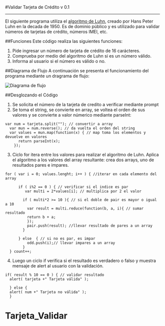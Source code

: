 #Validar Tarjeta de Crédito v 0.1
______
El siguiente programa utiliza el [algoritmo de Luhn](http://https://es.wikipedia.org/wiki/Algoritmo_de_Luhn#Creaci.C3.B3n), creado por Hans Peter Luhn en la decada de 1950. Es de dominio público y es utilizado para validar números de tarjetas de crédito, números IMEI, etc.

##Funciones
Este código realiza las siguientes funciones:
1. Pide ingresar un número de tarjeta de crédito de 16 carácteres.
2. Comprueba por medio del algoritmo de Luhn si es un número válido.
3. Informa al usuario si el número es válido o no.


##Diagrama de Flujo
A continuación se presenta el funcionamiento del programa mediante un dragrama de flujo: 

![Diagrama de flujo
](link)

##Desglozando el Código
1. Se solicita el número de la tarjeta de credito a verificar mediante prompt
2. Se toma el string, se convierte en array, se voltea el orden de sus valores y se convierte a valor númerico mediante parseInt:
```
var num = tarjeta.split(""); // convertir a array 
  var mun = num.reverse(); // da vuelta el orden del string
  var values = mun.map(function(x) { // map toma los elementos y devuelve en valores
      return parseInt(x); 
    }); 
``` 
3. Ciclo for itera entre los valores para realizar el algoritmo de Luhn. Aplica el algoritmo a los valores del array resultante: crea dos arrays, uno de resultados pares e impares.

```
for ( var i = 0; values.lenght; i++ ) { //iterar en cada elemento del array

      if ( i%2 == 0 ) { // verificar si el indice es par
         var multi = 2*values[i]; // multiplica por 2 el valor

        if ( multi*2 >= 10 ){ // si el doble de pair es mayor o igual a 10 
          var result = multi.reduce(function(b, a, i){ // sumar resultado
          return b + a; 
          });
          pair.push(result); //llevar resultado de pares a un array
        } 

      } else  { // si no es par, es impar
          odd.push(i);// llevar impares a un array
        } 
  } count++;

```  

4. Luego un ciclo if verifica si el resultado es verdadero o falso y muestra mensaje de alert al usuario con la validación.

```
if( result % 10 == 0 ) { // validar resultado 
  alert( tarjeta +" Tarjeta válida" );  
  
  } else {
  alert( num +" Tarjeta no válida" );  
  }

```
# Tarjeta_Validar
